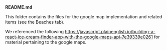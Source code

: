 **README.md**

This folder contains the files for the google map implementation and related items (see the Beaches tab). 

We referenced the following  https://javascript.plainenglish.io/building-a-react-ice-cream-finder-app-with-the-google-maps-api-7e39339e0261 for material pertaining to the google maps.
